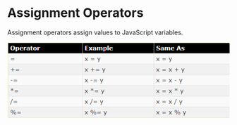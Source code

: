 
# Assignment Operators

Assignment operators assign values to JavaScript variables. 

![](img/op2.png)
